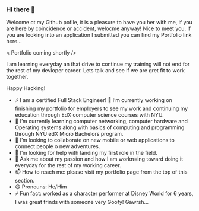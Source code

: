 ### Hi there 👋

Welcome ot my Github pofile, it is a pleasure to have you her with me, if you are here by coincidence or accident, welocme anyway! Nice to meet you. If you are looking into an application I submitted you can find my Portfolio link here...

< Portfolio coming shortly />

I am learning everyday an that drive to continue my training will not end for the rest of my devloper career. Lets talk and see if we are  gret fit to work together.

Happy Hacking!

- ⚡ I am a certified Full Stack Engineer!
 🔭 I’m currently working on finishing my portfolio for employers to see my work and continuing my education through EdX computer science courses with NYU. 
- 🌱 I’m currently learning computer networking, computer hardware and Operating systems along with basics of computing and programming through NYU edX Micro Bachelors program.
- 👯 I’m looking to collaborate on new mobile or web applications to connect people o new adventures.
- 🤔 I’m looking for help with landing my first role in the field.
- 💬 Ask me about my passion and how I am workn=ing toward doing it everyday for the rest of my working career.
- 📫 How to reach me: please visit my portfolio page from the top of this section.
- 😄 Pronouns: He/Him
- ⚡ Fun fact: worked as a character performer at Disney World for 6 years, I was great frinds with someone very Goofy! Gawrsh...
